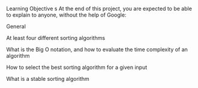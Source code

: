 Learning Objective
s
At the end of this project, you are expected to be able to explain to anyone, without the help of Google:


General

At least four different sorting algorithms

What is the Big O notation, and how to evaluate the time complexity of an algorithm

How to select the best sorting algorithm for a given input

What is a stable sorting algorithm
